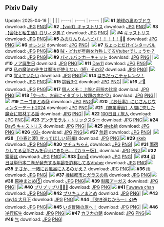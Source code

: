## Pixiv Daily
Update: 2025-04-16
|      |      |      |
| :----: | :----: | :----: |
|![](https://pixiv.microyu.workers.dev/c/240x480/img-master/img/2025/04/14/07/30/02/129291805_p0_master1200.jpg) **#1** [地球の裏のブドウ](https://www.pixiv.net/artworks/129291805) download: [JPG](https://pixiv.microyu.workers.dev/img-original/img/2025/04/14/07/30/02/129291805_p0.jpg) [PNG](https://pixiv.microyu.workers.dev/img-original/img/2025/04/14/07/30/02/129291805_p0.png)|![](https://pixiv.microyu.workers.dev/c/240x480/img-master/img/2025/04/14/00/41/21/129284401_p0_master1200.jpg) **#2** [【void】キャストリス](https://www.pixiv.net/artworks/129284401) download: [JPG](https://pixiv.microyu.workers.dev/img-original/img/2025/04/14/00/41/21/129284401_p0.jpg) [PNG](https://pixiv.microyu.workers.dev/img-original/img/2025/04/14/00/41/21/129284401_p0.png)|![](https://pixiv.microyu.workers.dev/c/240x480/img-master/img/2025/04/15/12/00/12/129328940_p0_master1200.jpg) **#3** [【会社と私生活】ロリィタ男子](https://www.pixiv.net/artworks/129328940) download: [JPG](https://pixiv.microyu.workers.dev/img-original/img/2025/04/15/12/00/12/129328940_p0.jpg) [PNG](https://pixiv.microyu.workers.dev/img-original/img/2025/04/15/12/00/12/129328940_p0.png)|
|![](https://pixiv.microyu.workers.dev/c/240x480/img-master/img/2025/04/14/20/25/02/129307500_p0_master1200.jpg) **#4** [キャストリス](https://www.pixiv.net/artworks/129307500) download: [JPG](https://pixiv.microyu.workers.dev/img-original/img/2025/04/14/20/25/02/129307500_p0.jpg) [PNG](https://pixiv.microyu.workers.dev/img-original/img/2025/04/14/20/25/02/129307500_p0.png)|![](https://pixiv.microyu.workers.dev/c/240x480/img-master/img/2025/04/14/00/00/01/129282204_p0_master1200.jpg) **#5** [みのりんりんハピバ！！！！！🎂🎉](https://www.pixiv.net/artworks/129282204) download: [JPG](https://pixiv.microyu.workers.dev/img-original/img/2025/04/14/00/00/01/129282204_p0.jpg) [PNG](https://pixiv.microyu.workers.dev/img-original/img/2025/04/14/00/00/01/129282204_p0.png)|![](https://pixiv.microyu.workers.dev/c/240x480/img-master/img/2025/04/14/21/40/49/129310537_p0_master1200.jpg) **#6** [オレンジ](https://www.pixiv.net/artworks/129310537) download: [JPG](https://pixiv.microyu.workers.dev/img-original/img/2025/04/14/21/40/49/129310537_p0.jpg) [PNG](https://pixiv.microyu.workers.dev/img-original/img/2025/04/14/21/40/49/129310537_p0.png)|
|![](https://pixiv.microyu.workers.dev/c/240x480/img-master/img/2025/04/14/00/00/08/129282278_p0_master1200.jpg) **#7** [ちょっとだけインターバル](https://www.pixiv.net/artworks/129282278) download: [JPG](https://pixiv.microyu.workers.dev/img-original/img/2025/04/14/00/00/08/129282278_p0.jpg) [PNG](https://pixiv.microyu.workers.dev/img-original/img/2025/04/14/00/00/08/129282278_p0.png)|![](https://pixiv.microyu.workers.dev/c/240x480/img-master/img/2025/04/14/21/03/01/129309088_p0_master1200.jpg) **#8** [賊・どれが年齢を詐称してるVtuberでしょうか？](https://www.pixiv.net/artworks/129309088) download: [JPG](https://pixiv.microyu.workers.dev/img-original/img/2025/04/14/21/03/01/129309088_p0.jpg) [PNG](https://pixiv.microyu.workers.dev/img-original/img/2025/04/14/21/03/01/129309088_p0.png)|![](https://pixiv.microyu.workers.dev/c/240x480/img-master/img/2025/04/15/00/00/13/129316253_p0_master1200.jpg) **#9** [パイルバンカーキャット](https://www.pixiv.net/artworks/129316253) download: [JPG](https://pixiv.microyu.workers.dev/img-original/img/2025/04/15/00/00/13/129316253_p0.jpg) [PNG](https://pixiv.microyu.workers.dev/img-original/img/2025/04/15/00/00/13/129316253_p0.png)|
|![](https://pixiv.microyu.workers.dev/c/240x480/img-master/img/2025/04/14/19/20/57/129305266_p0_master1200.jpg) **#10** [ノア誕生日](https://www.pixiv.net/artworks/129305266) download: [JPG](https://pixiv.microyu.workers.dev/img-original/img/2025/04/14/19/20/57/129305266_p0.jpg) [PNG](https://pixiv.microyu.workers.dev/img-original/img/2025/04/14/19/20/57/129305266_p0.png)|![](https://pixiv.microyu.workers.dev/c/240x480/img-master/img/2025/04/14/00/42/09/129284430_p0_master1200.jpg) **#11** [Day11](https://www.pixiv.net/artworks/129284430) download: [JPG](https://pixiv.microyu.workers.dev/img-original/img/2025/04/14/00/42/09/129284430_p0.jpg) [PNG](https://pixiv.microyu.workers.dev/img-original/img/2025/04/14/00/42/09/129284430_p0.png)|![](https://pixiv.microyu.workers.dev/c/240x480/img-master/img/2025/04/15/00/00/39/129316410_p0_master1200.jpg) **#12** [私の魔法の先生は魔法が使えない（続）その37](https://www.pixiv.net/artworks/129316410) download: [JPG](https://pixiv.microyu.workers.dev/img-original/img/2025/04/15/00/00/39/129316410_p0.jpg) [PNG](https://pixiv.microyu.workers.dev/img-original/img/2025/04/15/00/00/39/129316410_p0.png)|
|![](https://pixiv.microyu.workers.dev/c/240x480/img-master/img/2025/04/15/00/00/12/129316236_p0_master1200.jpg) **#13** [覚えていたい](https://www.pixiv.net/artworks/129316236) download: [JPG](https://pixiv.microyu.workers.dev/img-original/img/2025/04/15/00/00/12/129316236_p0.jpg) [PNG](https://pixiv.microyu.workers.dev/img-original/img/2025/04/15/00/00/12/129316236_p0.png)|![](https://pixiv.microyu.workers.dev/c/240x480/img-master/img/2025/04/14/12/14/06/129296224_p0_master1200.jpg) **#14** [はちだっこチャレンジ！](https://www.pixiv.net/artworks/129296224) download: [JPG](https://pixiv.microyu.workers.dev/img-original/img/2025/04/14/12/14/06/129296224_p0.jpg) [PNG](https://pixiv.microyu.workers.dev/img-original/img/2025/04/14/12/14/06/129296224_p0.png)|![](https://pixiv.microyu.workers.dev/c/240x480/img-master/img/2025/04/14/21/21/01/129309770_p0_master1200.jpg) **#15** [挑戦3-2](https://www.pixiv.net/artworks/129309770) download: [JPG](https://pixiv.microyu.workers.dev/img-original/img/2025/04/14/21/21/01/129309770_p0.jpg) [PNG](https://pixiv.microyu.workers.dev/img-original/img/2025/04/14/21/21/01/129309770_p0.png)|
|![](https://pixiv.microyu.workers.dev/c/240x480/img-master/img/2025/04/14/00/00/23/129282400_p0_master1200.jpg) **#16** [🪄🖤](https://www.pixiv.net/artworks/129282400) download: [JPG](https://pixiv.microyu.workers.dev/img-original/img/2025/04/14/00/00/23/129282400_p0.jpg) [PNG](https://pixiv.microyu.workers.dev/img-original/img/2025/04/14/00/00/23/129282400_p0.png)|![](https://pixiv.microyu.workers.dev/c/240x480/img-master/img/2025/04/15/06/00/06/129323631_p0_master1200.jpg) **#17** [個人メモ：上腕と前腕の比率](https://www.pixiv.net/artworks/129323631) download: [JPG](https://pixiv.microyu.workers.dev/img-original/img/2025/04/15/06/00/06/129323631_p0.jpg) [PNG](https://pixiv.microyu.workers.dev/img-original/img/2025/04/15/06/00/06/129323631_p0.png)|![](https://pixiv.microyu.workers.dev/c/240x480/img-master/img/2025/04/14/17/13/48/129301600_p0_master1200.jpg) **#18** [｢やった、お前にイタズラし放題の席だ♡｣](https://www.pixiv.net/artworks/129301600) download: [JPG](https://pixiv.microyu.workers.dev/img-original/img/2025/04/14/17/13/48/129301600_p0.jpg) [PNG](https://pixiv.microyu.workers.dev/img-original/img/2025/04/14/17/13/48/129301600_p0.png)|
|![](https://pixiv.microyu.workers.dev/c/240x480/img-master/img/2025/04/14/18/03/49/129303012_p0_master1200.jpg) **#19** [ニーゴまとめ㊳](https://www.pixiv.net/artworks/129303012) download: [JPG](https://pixiv.microyu.workers.dev/img-original/img/2025/04/14/18/03/49/129303012_p0.jpg) [PNG](https://pixiv.microyu.workers.dev/img-original/img/2025/04/14/18/03/49/129303012_p0.png)|![](https://pixiv.microyu.workers.dev/c/240x480/img-master/img/2025/04/14/11/14/27/129295099_p0_master1200.jpg) **#20** [【お仕事】にじさんじウィンターデート2024](https://www.pixiv.net/artworks/129295099) download: [JPG](https://pixiv.microyu.workers.dev/img-original/img/2025/04/14/11/14/27/129295099_p0.jpg) [PNG](https://pixiv.microyu.workers.dev/img-original/img/2025/04/14/11/14/27/129295099_p0.png)|![](https://pixiv.microyu.workers.dev/c/240x480/img-master/img/2025/04/14/19/25/38/129305393_p0_master1200.jpg) **#21** [【商業漫画】人間に恋した魔女に取材する話](https://www.pixiv.net/artworks/129305393) download: [JPG](https://pixiv.microyu.workers.dev/img-original/img/2025/04/14/19/25/38/129305393_p0.jpg) [PNG](https://pixiv.microyu.workers.dev/img-original/img/2025/04/14/19/25/38/129305393_p0.png)|
|![](https://pixiv.microyu.workers.dev/c/240x480/img-master/img/2025/04/14/23/55/06/129315885_p0_master1200.jpg) **#22** [100日目 / 旅人](https://www.pixiv.net/artworks/129315885) download: [JPG](https://pixiv.microyu.workers.dev/img-original/img/2025/04/14/23/55/06/129315885_p0.jpg) [PNG](https://pixiv.microyu.workers.dev/img-original/img/2025/04/14/23/55/06/129315885_p0.png)|![](https://pixiv.microyu.workers.dev/c/240x480/img-master/img/2025/04/15/00/00/14/129316256_p0_master1200.jpg) **#23** [アンチモラル・トリックスター](https://www.pixiv.net/artworks/129316256) download: [JPG](https://pixiv.microyu.workers.dev/img-original/img/2025/04/15/00/00/14/129316256_p0.jpg) [PNG](https://pixiv.microyu.workers.dev/img-original/img/2025/04/15/00/00/14/129316256_p0.png)|![](https://pixiv.microyu.workers.dev/c/240x480/img-master/img/2025/04/14/02/33/03/129287572_p0_master1200.jpg) **#24** [Day5 キャストリス](https://www.pixiv.net/artworks/129287572) download: [JPG](https://pixiv.microyu.workers.dev/img-original/img/2025/04/14/02/33/03/129287572_p0.jpg) [PNG](https://pixiv.microyu.workers.dev/img-original/img/2025/04/14/02/33/03/129287572_p0.png)|
|![](https://pixiv.microyu.workers.dev/c/240x480/img-master/img/2025/04/14/22/58/32/129313590_p0_master1200.jpg) **#25** [skeb絵](https://www.pixiv.net/artworks/129313590) download: [JPG](https://pixiv.microyu.workers.dev/img-original/img/2025/04/14/22/58/32/129313590_p0.jpg) [PNG](https://pixiv.microyu.workers.dev/img-original/img/2025/04/14/22/58/32/129313590_p0.png)|![](https://pixiv.microyu.workers.dev/c/240x480/img-master/img/2025/04/14/01/46/34/129286497_p0_master1200.jpg) **#26** [-03-](https://www.pixiv.net/artworks/129286497) download: [JPG](https://pixiv.microyu.workers.dev/img-original/img/2025/04/14/01/46/34/129286497_p0.jpg) [PNG](https://pixiv.microyu.workers.dev/img-original/img/2025/04/14/01/46/34/129286497_p0.png)|![](https://pixiv.microyu.workers.dev/c/240x480/img-master/img/2025/04/14/01/43/43/129286435_p0_master1200.jpg) **#27** [無題](https://www.pixiv.net/artworks/129286435) download: [JPG](https://pixiv.microyu.workers.dev/img-original/img/2025/04/14/01/43/43/129286435_p0.jpg) [PNG](https://pixiv.microyu.workers.dev/img-original/img/2025/04/14/01/43/43/129286435_p0.png)|
|![](https://pixiv.microyu.workers.dev/c/240x480/img-master/img/2025/04/14/20/49/54/129308425_p0_master1200.jpg) **#28** [【小春と湊】叱ってほしい(前編)](https://www.pixiv.net/artworks/129308425) download: [JPG](https://pixiv.microyu.workers.dev/img-original/img/2025/04/14/20/49/54/129308425_p0.jpg) [PNG](https://pixiv.microyu.workers.dev/img-original/img/2025/04/14/20/49/54/129308425_p0.png)|![](https://pixiv.microyu.workers.dev/c/240x480/img-master/img/2025/04/14/00/20/37/129283593_p0_master1200.jpg) **#29** [skeb](https://www.pixiv.net/artworks/129283593) download: [JPG](https://pixiv.microyu.workers.dev/img-original/img/2025/04/14/00/20/37/129283593_p0.jpg) [PNG](https://pixiv.microyu.workers.dev/img-original/img/2025/04/14/00/20/37/129283593_p0.png)|![](https://pixiv.microyu.workers.dev/c/240x480/img-master/img/2025/04/14/00/03/40/129282798_p0_master1200.jpg) **#30** [マチュちゃん](https://www.pixiv.net/artworks/129282798) download: [JPG](https://pixiv.microyu.workers.dev/img-original/img/2025/04/14/00/03/40/129282798_p0.jpg) [PNG](https://pixiv.microyu.workers.dev/img-original/img/2025/04/14/00/03/40/129282798_p0.png)|
|![](https://pixiv.microyu.workers.dev/c/240x480/img-master/img/2025/04/14/00/04/39/129282853_p0_master1200.jpg) **#31** [雨宿りしてる旦那さんを迎えにきたら...【カラー版】](https://www.pixiv.net/artworks/129282853) download: [JPG](https://pixiv.microyu.workers.dev/img-original/img/2025/04/14/00/04/39/129282853_p0.jpg) [PNG](https://pixiv.microyu.workers.dev/img-original/img/2025/04/14/00/04/39/129282853_p0.png)|![](https://pixiv.microyu.workers.dev/c/240x480/img-master/img/2025/04/14/22/09/34/129311712_p0_master1200.jpg) **#32** [露蒂丝](https://www.pixiv.net/artworks/129311712) download: [JPG](https://pixiv.microyu.workers.dev/img-original/img/2025/04/14/22/09/34/129311712_p0.jpg) [PNG](https://pixiv.microyu.workers.dev/img-original/img/2025/04/14/22/09/34/129311712_p0.png)|![](https://pixiv.microyu.workers.dev/c/240x480/img-master/img/2025/04/14/20/33/48/129307864_p0_master1200.jpg) **#33** [💐cm💐](https://www.pixiv.net/artworks/129307864) download: [JPG](https://pixiv.microyu.workers.dev/img-original/img/2025/04/14/20/33/48/129307864_p0.jpg) [PNG](https://pixiv.microyu.workers.dev/img-original/img/2025/04/14/20/33/48/129307864_p0.png)|
|![](https://pixiv.microyu.workers.dev/c/240x480/img-master/img/2025/04/15/22/32/53/129345325_p0_master1200.jpg) **#34** [明日は単行本二巻が発売する年齢を詐称してるVtuber](https://www.pixiv.net/artworks/129345325) download: [JPG](https://pixiv.microyu.workers.dev/img-original/img/2025/04/15/22/32/53/129345325_p0.jpg) [PNG](https://pixiv.microyu.workers.dev/img-original/img/2025/04/15/22/32/53/129345325_p0.png)|![](https://pixiv.microyu.workers.dev/c/240x480/img-master/img/2025/04/15/00/00/09/129316209_p0_master1200.jpg) **#35** [まさか、一緒にお風呂に入るのかえ？](https://www.pixiv.net/artworks/129316209) download: [JPG](https://pixiv.microyu.workers.dev/img-original/img/2025/04/15/00/00/09/129316209_p0.jpg) [PNG](https://pixiv.microyu.workers.dev/img-original/img/2025/04/15/00/00/09/129316209_p0.png)|![](https://pixiv.microyu.workers.dev/c/240x480/img-master/img/2025/04/15/00/00/01/129316126_p0_master1200.jpg) **#36** [雨](https://www.pixiv.net/artworks/129316126) download: [JPG](https://pixiv.microyu.workers.dev/img-original/img/2025/04/15/00/00/01/129316126_p0.jpg) [PNG](https://pixiv.microyu.workers.dev/img-original/img/2025/04/15/00/00/01/129316126_p0.png)|
|![](https://pixiv.microyu.workers.dev/c/240x480/img-master/img/2025/04/15/20/45/32/129341056_p0_master1200.jpg) **#37** [機械都市とガラスの鳥](https://www.pixiv.net/artworks/129341056) download: [JPG](https://pixiv.microyu.workers.dev/img-original/img/2025/04/15/20/45/32/129341056_p0.jpg) [PNG](https://pixiv.microyu.workers.dev/img-original/img/2025/04/15/20/45/32/129341056_p0.png)|![](https://pixiv.microyu.workers.dev/c/240x480/img-master/img/2025/04/14/18/42/27/129304078_p0_master1200.jpg) **#38** [原神まとめ⑤](https://www.pixiv.net/artworks/129304078) download: [JPG](https://pixiv.microyu.workers.dev/img-original/img/2025/04/14/18/42/27/129304078_p0.jpg) [PNG](https://pixiv.microyu.workers.dev/img-original/img/2025/04/14/18/42/27/129304078_p0.png)|![](https://pixiv.microyu.workers.dev/c/240x480/img-master/img/2025/04/14/22/00/03/129311214_p0_master1200.jpg) **#39** [制服アーガス](https://www.pixiv.net/artworks/129311214) download: [JPG](https://pixiv.microyu.workers.dev/img-original/img/2025/04/14/22/00/03/129311214_p0.jpg) [PNG](https://pixiv.microyu.workers.dev/img-original/img/2025/04/14/22/00/03/129311214_p0.png)|
|![](https://pixiv.microyu.workers.dev/c/240x480/img-master/img/2025/04/14/18/01/57/129302955_p0_master1200.jpg) **#40** [プリプリプリ🔷💧🌙](https://www.pixiv.net/artworks/129302955) download: [JPG](https://pixiv.microyu.workers.dev/img-original/img/2025/04/14/18/01/57/129302955_p0.jpg) [PNG](https://pixiv.microyu.workers.dev/img-original/img/2025/04/14/18/01/57/129302955_p0.png)|![](https://pixiv.microyu.workers.dev/c/240x480/img-master/img/2025/04/14/18/00/10/129302721_p0_master1200.jpg) **#41** [Fuwawa chan](https://www.pixiv.net/artworks/129302721) download: [JPG](https://pixiv.microyu.workers.dev/img-original/img/2025/04/14/18/00/10/129302721_p0.jpg) [PNG](https://pixiv.microyu.workers.dev/img-original/img/2025/04/14/18/00/10/129302721_p0.png)|![](https://pixiv.microyu.workers.dev/c/240x480/img-master/img/2025/04/14/11/10/05/129295024_p0_master1200.jpg) **#42** [プリキュアまとめ](https://www.pixiv.net/artworks/129295024) download: [JPG](https://pixiv.microyu.workers.dev/img-original/img/2025/04/14/11/10/05/129295024_p0.jpg) [PNG](https://pixiv.microyu.workers.dev/img-original/img/2025/04/14/11/10/05/129295024_p0.png)|
|![](https://pixiv.microyu.workers.dev/c/240x480/img-master/img/2025/04/14/19/10/14/129304960_p0_master1200.jpg) **#43** [day14 大月下](https://www.pixiv.net/artworks/129304960) download: [JPG](https://pixiv.microyu.workers.dev/img-original/img/2025/04/14/19/10/14/129304960_p0.jpg) [PNG](https://pixiv.microyu.workers.dev/img-original/img/2025/04/14/19/10/14/129304960_p0.png)|![](https://pixiv.microyu.workers.dev/c/240x480/img-master/img/2025/04/14/19/00/05/129304554_p0_master1200.jpg) **#44** [『突き進むから—』໒꒱☘️](https://www.pixiv.net/artworks/129304554) download: [JPG](https://pixiv.microyu.workers.dev/img-original/img/2025/04/14/19/00/05/129304554_p0.jpg) [PNG](https://pixiv.microyu.workers.dev/img-original/img/2025/04/14/19/00/05/129304554_p0.png)|![](https://pixiv.microyu.workers.dev/c/240x480/img-master/img/2025/04/14/00/30/01/129283938_p0_master1200.jpg) **#45** [いざ冒険の旅へ！](https://www.pixiv.net/artworks/129283938) download: [JPG](https://pixiv.microyu.workers.dev/img-original/img/2025/04/14/00/30/01/129283938_p0.jpg) [PNG](https://pixiv.microyu.workers.dev/img-original/img/2025/04/14/00/30/01/129283938_p0.png)|
|![](https://pixiv.microyu.workers.dev/c/240x480/img-master/img/2025/04/14/20/59/06/129308770_p0_master1200.jpg) **#46** [逆行転生](https://www.pixiv.net/artworks/129308770) download: [JPG](https://pixiv.microyu.workers.dev/img-original/img/2025/04/14/20/59/06/129308770_p0.jpg) [PNG](https://pixiv.microyu.workers.dev/img-original/img/2025/04/14/20/59/06/129308770_p0.png)|![](https://pixiv.microyu.workers.dev/c/240x480/img-master/img/2025/04/14/17/00/04/129301259_p0_master1200.jpg) **#47** [カフカの朝](https://www.pixiv.net/artworks/129301259) download: [JPG](https://pixiv.microyu.workers.dev/img-original/img/2025/04/14/17/00/04/129301259_p0.jpg) [PNG](https://pixiv.microyu.workers.dev/img-original/img/2025/04/14/17/00/04/129301259_p0.png)|![](https://pixiv.microyu.workers.dev/c/240x480/img-master/img/2025/04/14/19/30/11/129305560_p0_master1200.jpg) **#48** [气](https://www.pixiv.net/artworks/129305560) download: [JPG](https://pixiv.microyu.workers.dev/img-original/img/2025/04/14/19/30/11/129305560_p0.jpg) [PNG](https://pixiv.microyu.workers.dev/img-original/img/2025/04/14/19/30/11/129305560_p0.png)|
